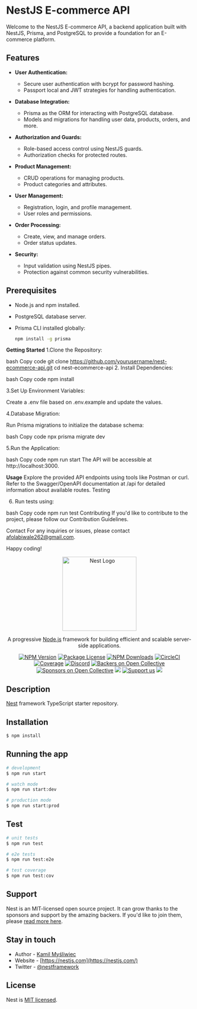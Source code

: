 # NestJS E-commerce API

Welcome to the NestJS E-commerce API, a backend application built with NestJS, Prisma, and PostgreSQL to provide a foundation for an E-commerce platform.

## Features

- **User Authentication:**
  - Secure user authentication with bcrypt for password hashing.
  - Passport local and JWT strategies for handling authentication.

- **Database Integration:**
  - Prisma as the ORM for interacting with PostgreSQL database.
  - Models and migrations for handling user data, products, orders, and more.

- **Authorization and Guards:**
  - Role-based access control using NestJS guards.
  - Authorization checks for protected routes.

- **Product Management:**
  - CRUD operations for managing products.
  - Product categories and attributes.

- **User Management:**
  - Registration, login, and profile management.
  - User roles and permissions.

- **Order Processing:**
  - Create, view, and manage orders.
  - Order status updates.

- **Security:**
  - Input validation using NestJS pipes.
  - Protection against common security vulnerabilities.

## Prerequisites

- Node.js and npm installed.
- PostgreSQL database server.
- Prisma CLI installed globally:

  ```bash
  npm install -g prisma

**Getting Started**
1.Clone the Repository:

  bash
  Copy code
  git clone https://github.com/yourusername/nest-ecommerce-api.git
  cd nest-ecommerce-api
2. Install Dependencies:

  bash
  Copy code
  npm install

3.Set Up Environment Variables:
  
  Create a .env file based on .env.example and update the values.
  
4.Database Migration:

 Run Prisma migrations to initialize the database schema:

  bash
  Copy code
  npx prisma migrate dev

5.Run the Application:
  
  bash
  Copy code
  npm run start
  The API will be accessible at http://localhost:3000.

**Usage**
  Explore the provided API endpoints using tools like Postman or curl.
  Refer to the Swagger/OpenAPI documentation at /api for detailed information about available routes.
  Testing

6. Run tests using:
  
  bash
  Copy code
  npm run test
Contributing
If you'd like to contribute to the project, please follow our Contribution Guidelines.


Contact
For any inquiries or issues, please contact afolabiwale262@gmail.com.

Happy coding!



<p align="center">
  <a href="http://nestjs.com/" target="blank"><img src="https://nestjs.com/img/logo-small.svg" width="200" alt="Nest Logo" /></a>
</p>

[circleci-image]: https://img.shields.io/circleci/build/github/nestjs/nest/master?token=abc123def456
[circleci-url]: https://circleci.com/gh/nestjs/nest

  <p align="center">A progressive <a href="http://nodejs.org" target="_blank">Node.js</a> framework for building efficient and scalable server-side applications.</p>
    <p align="center">
<a href="https://www.npmjs.com/~nestjscore" target="_blank"><img src="https://img.shields.io/npm/v/@nestjs/core.svg" alt="NPM Version" /></a>
<a href="https://www.npmjs.com/~nestjscore" target="_blank"><img src="https://img.shields.io/npm/l/@nestjs/core.svg" alt="Package License" /></a>
<a href="https://www.npmjs.com/~nestjscore" target="_blank"><img src="https://img.shields.io/npm/dm/@nestjs/common.svg" alt="NPM Downloads" /></a>
<a href="https://circleci.com/gh/nestjs/nest" target="_blank"><img src="https://img.shields.io/circleci/build/github/nestjs/nest/master" alt="CircleCI" /></a>
<a href="https://coveralls.io/github/nestjs/nest?branch=master" target="_blank"><img src="https://coveralls.io/repos/github/nestjs/nest/badge.svg?branch=master#9" alt="Coverage" /></a>
<a href="https://discord.gg/G7Qnnhy" target="_blank"><img src="https://img.shields.io/badge/discord-online-brightgreen.svg" alt="Discord"/></a>
<a href="https://opencollective.com/nest#backer" target="_blank"><img src="https://opencollective.com/nest/backers/badge.svg" alt="Backers on Open Collective" /></a>
<a href="https://opencollective.com/nest#sponsor" target="_blank"><img src="https://opencollective.com/nest/sponsors/badge.svg" alt="Sponsors on Open Collective" /></a>
  <a href="https://paypal.me/kamilmysliwiec" target="_blank"><img src="https://img.shields.io/badge/Donate-PayPal-ff3f59.svg"/></a>
    <a href="https://opencollective.com/nest#sponsor"  target="_blank"><img src="https://img.shields.io/badge/Support%20us-Open%20Collective-41B883.svg" alt="Support us"></a>
  <a href="https://twitter.com/nestframework" target="_blank"><img src="https://img.shields.io/twitter/follow/nestframework.svg?style=social&label=Follow"></a>
</p>
  <!--[![Backers on Open Collective](https://opencollective.com/nest/backers/badge.svg)](https://opencollective.com/nest#backer)
  [![Sponsors on Open Collective](https://opencollective.com/nest/sponsors/badge.svg)](https://opencollective.com/nest#sponsor)-->

## Description

[Nest](https://github.com/nestjs/nest) framework TypeScript starter repository.

## Installation

```bash
$ npm install
```

## Running the app

```bash
# development
$ npm run start

# watch mode
$ npm run start:dev

# production mode
$ npm run start:prod
```

## Test

```bash
# unit tests
$ npm run test

# e2e tests
$ npm run test:e2e

# test coverage
$ npm run test:cov
```

## Support

Nest is an MIT-licensed open source project. It can grow thanks to the sponsors and support by the amazing backers. If you'd like to join them, please [read more here](https://docs.nestjs.com/support).

## Stay in touch

- Author - [Kamil Myśliwiec](https://kamilmysliwiec.com)
- Website - [https://nestjs.com](https://nestjs.com/)
- Twitter - [@nestframework](https://twitter.com/nestframework)

## License

Nest is [MIT licensed](LICENSE).
